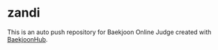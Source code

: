 # zandi
This is an auto push repository for Baekjoon Online Judge created with [BaekjoonHub](https://github.com/BaekjoonHub/BaekjoonHub).
